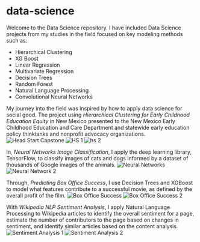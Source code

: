 # data-science
Welcome to the Data Science repository. I have included Data Science projects from my studies in the field focused on key modeling methods such as:
- Hierarchical Clustering
- XG Boost
- Linear Regression
- Multivariate Regression
- Decision Trees
- Random Forest
- Natural Language Processing
- Convolutional Neural Networks

My journey into the field was inspired by how to apply data science for social good. The project using *Hierarchical Clustering for Early Childhood Education Equity* in New Mexico presented to the New Mexico Early Childhood Education and Care Department and statewide early education policy thinktanks and nonprofit advocacy organizations. 
![Head Start Capstone](https://user-images.githubusercontent.com/67302599/111367311-da6d4800-8651-11eb-8a6f-a8bac20b4246.jpeg)
![HS 1](https://user-images.githubusercontent.com/67302599/111369097-e4904600-8653-11eb-824e-d7844b76a7af.jpeg)
![hs 2](https://user-images.githubusercontent.com/67302599/111369115-e954fa00-8653-11eb-9496-703917d24e27.jpeg)

In, *Neural Networks Image Classification*, I apply the deep learning library, TensorFlow, to classify images of cats and dogs informed by a dataset of thousands of Google images of the animals. 
![Neural Networks](https://user-images.githubusercontent.com/67302599/111367270-ccb7c280-8651-11eb-8204-5df9abc2a890.jpeg)
![Neural Network 2](https://user-images.githubusercontent.com/67302599/111368722-721f6600-8653-11eb-8a35-083f6f44bdd9.jpeg)

Through, *Predicting Box Office Success*, I use Decision Trees and XGBoost to model what features contribute to a successful movie, as defined by the overall profit of the film.
![Box Office Success](https://user-images.githubusercontent.com/67302599/111368171-bf4f0800-8652-11eb-9bf8-80fc0adf4e1b.jpeg)
![Box Office Success 2](https://user-images.githubusercontent.com/67302599/111368175-c118cb80-8652-11eb-8fe2-0a9e97416327.jpeg)

With *Wikipedia NLP Sentiment Analysis*, I apply Natural Language Processing to Wikipedia articles to identify the overall sentiment for a page, estimate the number of contributors to the page based on changes in sentiment, and identify similar articles based on the content analysis.
![Sentiment Analysis 1](https://user-images.githubusercontent.com/67302599/111368640-5ddb6900-8653-11eb-88c8-4ad019524db0.jpeg)
![Sentiment Analysis 2](https://user-images.githubusercontent.com/67302599/111368649-5fa52c80-8653-11eb-81cf-f60c377aac29.jpeg)
